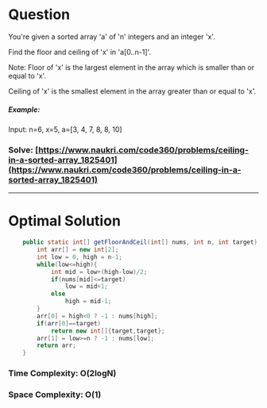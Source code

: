 # Question 

You're given a sorted array 'a' of 'n' integers and an integer 'x'.

Find the floor and ceiling of 'x' in 'a[0..n-1]'.

Note:
Floor of 'x' is the largest element in the array which is smaller than or equal to 'x'.

Ceiling of 'x' is the smallest element in the array greater than or equal to 'x'.


##### Example:
Input: 
n=6, x=5, a=[3, 4, 7, 8, 8, 10] 

### Solve: [https://www.naukri.com/code360/problems/ceiling-in-a-sorted-array_1825401](https://www.naukri.com/code360/problems/ceiling-in-a-sorted-array_1825401)

*** 


# Optimal Solution  

``` java
    public static int[] getFloorAndCeil(int[] nums, int n, int target) {
        int arr[] = new int[2];
        int low = 0, high = n-1;
        while(low<=high){
            int mid = low+(high-low)/2;
            if(nums[mid]<=target)
                low = mid+1;
            else
                high = mid-1;
        }
        arr[0] = high<0 ? -1 : nums[high];
        if(arr[0]==target)
            return new int[]{target,target};
        arr[1] = low>=n ? -1 : nums[low];
        return arr;
    }
```

### Time Complexity: O(2logN)  
### Space Complexity: O(1) 
